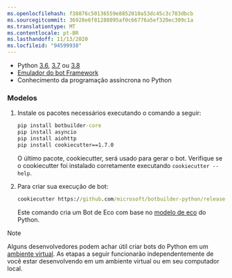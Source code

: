 ```yaml
---
ms.openlocfilehash: f38876c50136559e8852010a53dc45c3c783dbcb
ms.sourcegitcommit: 36928e6f81288095af0c66776a5ef320ec309c1a
ms.translationtype: MT
ms.contentlocale: pt-BR
ms.lasthandoff: 11/13/2020
ms.locfileid: "94599938"
---
```

<!-- Include under "Prerequisites" header
bot-builder-tutorial-create-basic-bot.md and bot-builder-python-quickstart.md -->

- Python [3.6](https://www.python.org/downloads/release/python-369/), [3.7](https://www.python.org/downloads/release/python-375/) ou [3.8](https://www.python.org/downloads/release/python-383/)
- [Emulador do bot Framework](https://aka.ms/bot-framework-emulator-readme)
- Conhecimento da programação assíncrona no Python
### <a name="templates"></a>Modelos

1. Instale os pacotes necessários executando o comando a seguir:

    ```cmd
    pip install botbuilder-core
    pip install asyncio
    pip install aiohttp
    pip install cookiecutter==1.7.0
    ```

    O último pacote, cookiecutter, será usado para gerar o bot. Verifique se o cookiecutter foi instalado corretamente executando `cookiecutter --help`.

1. Para criar sua execução de bot:

    ```cmd
    cookiecutter https://github.com/microsoft/botbuilder-python/releases/download/Templates/echo.zip
    ```

    Este comando cria um Bot de Eco com base no [modelo de eco](https://github.com/microsoft/BotBuilder-Samples/tree/master/generators/python/app/templates/echo) do Python.

>[!NOTE]
>
> Alguns desenvolvedores podem achar útil criar bots do Python em um [ambiente virtual](https://docs.python.org/3/library/venv.html). As etapas a seguir funcionarão independentemente de você estar desenvolvendo em um ambiente virtual ou em seu computador local.
